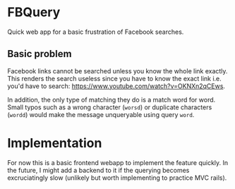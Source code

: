 # FBQuery

Quick web app for a basic frustration of Facebook searches.

## Basic problem
Facebook links cannot be searched unless you know the whole link exactly. This renders the search useless since you have to know the exact link i.e. you'd have to search: https://www.youtube.com/watch?v=OKNXn2qCEws.

In addition, the only type of matching they do is a match word for word. Small typos such as a wrong character (`worsd`) or duplicate characters (`wordd`) would make the message unqueryable using query `word`.

# Implementation
For now this is a basic frontend webapp to implement the feature quickly. In the future, I might add a backend to it if the querying becomes excruciatingly slow (unlikely but worth implementing to practice MVC rails).
